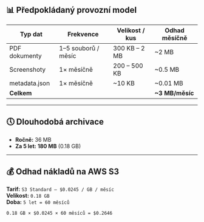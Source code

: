 ## 📊 Předpokládaný provozní model

| Typ dat          | Frekvence             | Velikost / kus      | Odhad měsíčně |
|------------------|------------------------|----------------------|----------------|
| PDF dokumenty    | 1–5 souborů / měsíc    | 300 KB – 2 MB        | ~2 MB          |
| Screenshoty      | 1× měsíčně             | 200 – 500 KB         | ~0.5 MB        |
| metadata.json    | 1× měsíčně             | ~10 KB               | ~0.01 MB       |
| **Celkem**       |                        |                      | **~3 MB/měsíc** |

---

## 🕔 Dlouhodobá archivace

- **Ročně:** 36 MB  
- **Za 5 let:** **180 MB** (0.18 GB)

---

## 💰 Odhad nákladů na AWS S3

**Tarif:** `S3 Standard – $0.0245 / GB / měsíc`  
**Velikost:** `0.18 GB`  
**Doba:** `5 let = 60 měsíců`

```text
0.18 GB × $0.0245 × 60 měsíců = $0.2646
